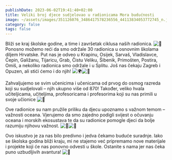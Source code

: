 ```yaml
---
publishDate: 2023-06-02T19:41:40+02:00
title: Veliki broj djece sudjelovao u radionicama Mora budućnosti
image: ~/assets/images/351126076_3486417578236556_44113834053772745_n.jpg
category: false
tags: false
---
```

Bliži se kraj školske godine, a time i završetak ciklusa naših radionica. ![🎉](https://static.xx.fbcdn.net/images/emoji.php/v9/t2b/2/16/1f389.png) Ponosno možemo reći da smo održale 30 radionica u osnovnim školama diljem Hrvatske. Put nas je odveo u Krapinu, Osijek, Sarvaš, Vladislavce, Čepin, Galižanu, Tijaricu, Grab, Čistu Veliku, Šibenik, Primošten, Postira, Omiš, a nekoliko radionica smo održale i u Splitu. Još nas čekaju Zagreb i Opuzen, ali stići ćemo i do njih! ![🌍](https://static.xx.fbcdn.net/images/emoji.php/v9/tde/2/16/1f30d.png)![🌊](https://static.xx.fbcdn.net/images/emoji.php/v9/t5b/2/16/1f30a.png)

Zahvaljujemo se svim učenicima i učenicama od prvog do osmog razreda koji [](<>)su sudjelovali – njih ukupno više od 870! Također, veliko hvala učiteljicama, učiteljima, profesoricama i profesorima koji su nas primili u svoje učionice ![🙌](https://static.xx.fbcdn.net/images/emoji.php/v9/t9c/2/16/1f64c.png)

Ove radionice su nam pružile priliku da djecu upoznamo s važnom temom – važnosti oceana. Vjerujemo da smo zajedno podigli svijest o očuvanju oceana i morskih ekosustava te da su radionice pomogle djeci da bolje razumiju njihovu važnost. ![🐠](https://static.xx.fbcdn.net/images/emoji.php/v9/t29/2/16/1f420.png)![🌿](https://static.xx.fbcdn.net/images/emoji.php/v9/tbd/2/16/1f33f.png)

Ovo iskustvo je za nas bilo predivno i jedva čekamo buduće suradnje. Iako se školska godina bliži kraju, mi ne stajemo već pripremamo nove materijale i projekte koji će nas ponovno odvesti u škole. Ostanite s nama jer nas čeka puno uzbudljivih avantura! ![💫](https://static.xx.fbcdn.net/images/emoji.php/v9/t8c/2/16/1f4ab.png)